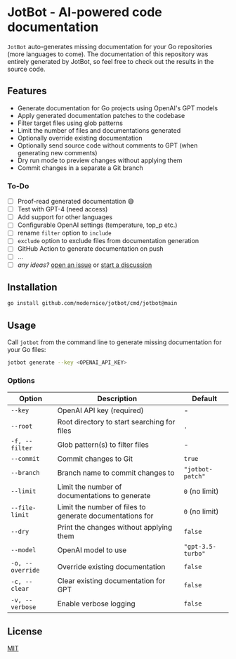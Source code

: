 # JotBot - AI-powered code documentation

`JotBot` auto-generates missing documentation for your Go repositories
(more languages to come). The documentation of this repository was entirely
generated by JotBot, so feel free to check out the results in the source code.

## Features

- Generate documentation for Go projects using OpenAI's GPT models
- Apply generated documentation patches to the codebase
- Filter target files using glob patterns
- Limit the number of files and documentations generated
- Optionally override existing documentation
- Optionally send source code without comments to GPT (when generating new comments)
- Dry run mode to preview changes without applying them
- Commit changes in a separate a Git branch

### To-Do

- [ ] Proof-read generated documentation 😅
- [ ] Test with GPT-4 (need access)
- [ ] Add support for other languages
- [ ] Configurable OpenAI settings (temperature, top_p etc.)
- [ ] rename `filter` option to `include`
- [ ] `exclude` option to exclude files from documentation generation
- [ ] GitHub Action to generate documentation on push
- [ ] ...
- [ ] _any ideas?_ [open an issue](./issues) or [start a discussion](./discussions)

## Installation

```bash
go install github.com/modernice/jotbot/cmd/jotbot@main
```

## Usage

Call `jotbot` from the command line to generate missing documentation for your
Go files:

```bash
jotbot generate --key <OPENAI_API_KEY>
```

### Options

| Option | Description | Default |
| --- | --- | --- |
| `--key` | OpenAI API key (required) | - |
| `--root` | Root directory to start searching for files | `.` |
| `-f, --filter` | Glob pattern(s) to filter files | - |
| `--commit` | Commit changes to Git | `true` |
| `--branch` | Branch name to commit changes to | `"jotbot-patch"` |
| `--limit` | Limit the number of documentations to generate | `0` (no limit) |
| `--file-limit` | Limit the number of files to generate documentations for | `0` (no limit) |
| `--dry` | Print the changes without applying them | `false` |
| `--model` | OpenAI model to use | `"gpt-3.5-turbo"` |
| `-o, --override` | Override existing documentation | `false` |
| `-c, --clear` | Clear existing documentation for GPT | `false` |
| `-v, --verbose` | Enable verbose logging | `false` |

## License

[MIT](./LICENSE)
